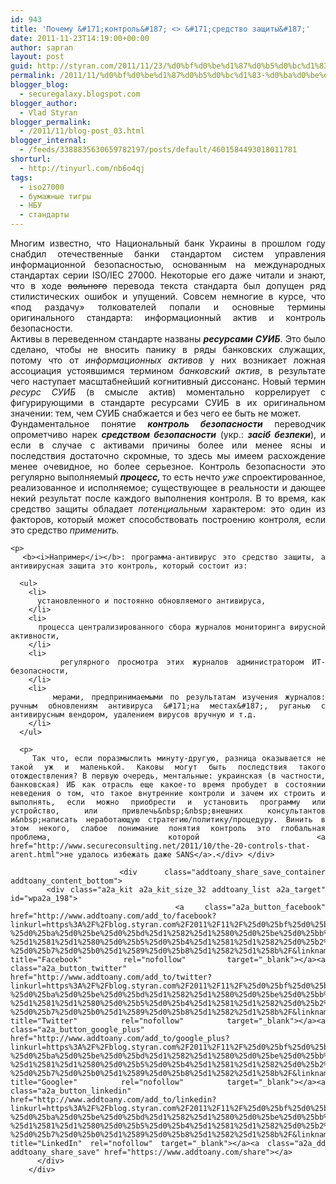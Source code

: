 ```yaml
---
id: 943
title: 'Почему &#171;контроль&#187; <> &#171;средство защиты&#187;'
date: 2011-11-23T14:19:00+00:00
author: sapran
layout: post
guid: http://styran.com/2011/11/23/%d0%bf%d0%be%d1%87%d0%b5%d0%bc%d1%83-%d0%ba%d0%be%d0%bd%d1%82%d1%80%d0%be%d0%bb%d1%8c-%d1%81%d1%80%d0%b5%d0%b4%d1%81%d1%82%d0%b2%d0%be-%d0%b7%d0%b0%d1%89%d0%b8%d1%82%d1%8b/
permalink: /2011/11/%d0%bf%d0%be%d1%87%d0%b5%d0%bc%d1%83-%d0%ba%d0%be%d0%bd%d1%82%d1%80%d0%be%d0%bb%d1%8c-%d1%81%d1%80%d0%b5%d0%b4%d1%81%d1%82%d0%b2%d0%be-%d0%b7%d0%b0%d1%89%d0%b8%d1%82%d1%8b/
blogger_blog:
  - securegalaxy.blogspot.com
blogger_author:
  - Vlad Styran
blogger_permalink:
  - /2011/11/blog-post_03.html
blogger_internal:
  - /feeds/3388835630659782197/posts/default/4601584493018011781
shorturl:
  - http://tinyurl.com/nb6o4qj
tags:
  - iso27000
  - бумажные тигры
  - НБУ
  - стандарты
---
```

<div dir="ltr" style="text-align: left;">
  <div style="text-align: justify;">
    Многим известно, что Национальный банк Украины в прошлом году снабдил отечественные банки стандартом систем управления информационной безопасностью, основанным на международных стандартах серии ISO/IEC 27000. Некоторые его даже читали и знают, что в ходе <strike>вольного</strike> перевода текста стандарта был допущен ряд стилистических ошибок и упущений. Совсем немногие в курсе, что &#171;под раздачу&#187; толкователей попали и основные термины оригинального стандарта: информационный актив и контроль безопасности.
  </div>
  
  <div style="text-align: justify;">
  </div>
  
  <div style="text-align: justify;">
    Активы в переведенном стандарте названы <i><b>ресурсами СУИБ</b></i>. Это было сделано, чтобы не вносить панику в ряды банковских служащих, потому что от <i>информационных активов</i> у них возникает ложная ассоциация устоявшимся термином <i>банковский актив</i>, в результате чего наступает масштабнейший когнитивный диссонанс. Новый термин <i>ресурс СУИБ</i> (в смысле актив) моментально&nbsp;коррелирует&nbsp;с фигурирующими в стандарте ресурсами СУИБ в их оригинальном значении: тем, чем СУИБ снабжается и без чего ее быть не может.
  </div>
  
  <div style="text-align: justify;">
  </div>
  
  <div style="text-align: justify;">
    Фундаментальное понятие <b><i>контроль безопасности</i></b> переводчик опрометчиво нарек <b><i>средством безопасности</i></b>&nbsp;(укр.:&nbsp;<b><i>засіб безпеки</i></b>), и если в случае с активами причины более или менее ясны и последствия достаточно скромные, то здесь мы имеем расхождение менее очевидное, но более серьезное. Контроль безопасности это регулярно&nbsp;выполняемый&nbsp;<b style="font-style: italic;">процесс, </b>то есть нечто <i>уже</i> спроектированное, реализованное&nbsp;и исполняемое;&nbsp;существующее в реальности и дающее некий результат после каждого&nbsp;выполнения&nbsp;контроля.&nbsp;В то время, как средство защиты&nbsp;обладает&nbsp;<i>потенциальным </i>характером:&nbsp;это один из факторов, который может способствовать построению контроля, если это средство <i>применить.</i></p> 
    
    <p>
      <b><i>Например</i></b>: программа-антивирус это средство защиты, а антивирусная защита это контроль, который состоит из: 
      
      <ul>
        <li>
          установленного и постоянно обновляемого антивируса,
        </li>
        <li>
          процесса централизированного сбора журналов мониторинга вирусной активности,
        </li>
        <li>
          регулярного просмотра этих журналов администратором ИТ-безопасности,
        </li>
        <li>
          мерами, предпринимаемыми по результатам изучения журналов: ручным обновлениям антивируса &#171;на местах&#187;, руганью с антивирусным вендором, удалением вирусов вручную и т.д.
        </li>
      </ul>
      
      <p>
        Так что, если поразмыслить минуту-другую, разница оказывается не такой уж и маленькой. Каковы могут быть последствия такого отождествления? В первую очередь, ментальные: украинская (в частности, банковская) ИБ как отрасль еще какое-то время пробудет в состоянии неведения о том, что такое внутренние контроли и зачем их строить и выполнять, если можно приобрести и установить программу или устройство, или привлечь&nbsp;&nbsp;внешних консультантов и&nbsp;написать неработающую стратегию/политику/процедуру. Винить в этом некого, слабое понимание понятия контроль это глобальная проблема, которой <a href="http://www.secureconsulting.net/2011/10/the-20-controls-that-arent.html">не удалось избежать даже SANS</a>.</div> </div> 
        
        <div class="addtoany_share_save_container addtoany_content_bottom">
          <div class="a2a_kit a2a_kit_size_32 addtoany_list a2a_target" id="wpa2a_198">
            <a class="a2a_button_facebook" href="http://www.addtoany.com/add_to/facebook?linkurl=https%3A%2F%2Fblog.styran.com%2F2011%2F11%2F%25d0%25bf%25d0%25be%25d1%2587%25d0%25b5%25d0%25bc%25d1%2583-%25d0%25ba%25d0%25be%25d0%25bd%25d1%2582%25d1%2580%25d0%25be%25d0%25bb%25d1%258c-%25d1%2581%25d1%2580%25d0%25b5%25d0%25b4%25d1%2581%25d1%2582%25d0%25b2%25d0%25be-%25d0%25b7%25d0%25b0%25d1%2589%25d0%25b8%25d1%2582%25d1%258b%2F&linkname=%D0%9F%D0%BE%D1%87%D0%B5%D0%BC%D1%83%20%C2%AB%D0%BA%D0%BE%D0%BD%D1%82%D1%80%D0%BE%D0%BB%D1%8C%C2%BB%20%20%C2%AB%D1%81%D1%80%D0%B5%D0%B4%D1%81%D1%82%D0%B2%D0%BE%20%D0%B7%D0%B0%D1%89%D0%B8%D1%82%D1%8B%C2%BB" title="Facebook" rel="nofollow" target="_blank"></a><a class="a2a_button_twitter" href="http://www.addtoany.com/add_to/twitter?linkurl=https%3A%2F%2Fblog.styran.com%2F2011%2F11%2F%25d0%25bf%25d0%25be%25d1%2587%25d0%25b5%25d0%25bc%25d1%2583-%25d0%25ba%25d0%25be%25d0%25bd%25d1%2582%25d1%2580%25d0%25be%25d0%25bb%25d1%258c-%25d1%2581%25d1%2580%25d0%25b5%25d0%25b4%25d1%2581%25d1%2582%25d0%25b2%25d0%25be-%25d0%25b7%25d0%25b0%25d1%2589%25d0%25b8%25d1%2582%25d1%258b%2F&linkname=%D0%9F%D0%BE%D1%87%D0%B5%D0%BC%D1%83%20%C2%AB%D0%BA%D0%BE%D0%BD%D1%82%D1%80%D0%BE%D0%BB%D1%8C%C2%BB%20%20%C2%AB%D1%81%D1%80%D0%B5%D0%B4%D1%81%D1%82%D0%B2%D0%BE%20%D0%B7%D0%B0%D1%89%D0%B8%D1%82%D1%8B%C2%BB" title="Twitter" rel="nofollow" target="_blank"></a><a class="a2a_button_google_plus" href="http://www.addtoany.com/add_to/google_plus?linkurl=https%3A%2F%2Fblog.styran.com%2F2011%2F11%2F%25d0%25bf%25d0%25be%25d1%2587%25d0%25b5%25d0%25bc%25d1%2583-%25d0%25ba%25d0%25be%25d0%25bd%25d1%2582%25d1%2580%25d0%25be%25d0%25bb%25d1%258c-%25d1%2581%25d1%2580%25d0%25b5%25d0%25b4%25d1%2581%25d1%2582%25d0%25b2%25d0%25be-%25d0%25b7%25d0%25b0%25d1%2589%25d0%25b8%25d1%2582%25d1%258b%2F&linkname=%D0%9F%D0%BE%D1%87%D0%B5%D0%BC%D1%83%20%C2%AB%D0%BA%D0%BE%D0%BD%D1%82%D1%80%D0%BE%D0%BB%D1%8C%C2%BB%20%20%C2%AB%D1%81%D1%80%D0%B5%D0%B4%D1%81%D1%82%D0%B2%D0%BE%20%D0%B7%D0%B0%D1%89%D0%B8%D1%82%D1%8B%C2%BB" title="Google+" rel="nofollow" target="_blank"></a><a class="a2a_button_linkedin" href="http://www.addtoany.com/add_to/linkedin?linkurl=https%3A%2F%2Fblog.styran.com%2F2011%2F11%2F%25d0%25bf%25d0%25be%25d1%2587%25d0%25b5%25d0%25bc%25d1%2583-%25d0%25ba%25d0%25be%25d0%25bd%25d1%2582%25d1%2580%25d0%25be%25d0%25bb%25d1%258c-%25d1%2581%25d1%2580%25d0%25b5%25d0%25b4%25d1%2581%25d1%2582%25d0%25b2%25d0%25be-%25d0%25b7%25d0%25b0%25d1%2589%25d0%25b8%25d1%2582%25d1%258b%2F&linkname=%D0%9F%D0%BE%D1%87%D0%B5%D0%BC%D1%83%20%C2%AB%D0%BA%D0%BE%D0%BD%D1%82%D1%80%D0%BE%D0%BB%D1%8C%C2%BB%20%20%C2%AB%D1%81%D1%80%D0%B5%D0%B4%D1%81%D1%82%D0%B2%D0%BE%20%D0%B7%D0%B0%D1%89%D0%B8%D1%82%D1%8B%C2%BB" title="LinkedIn" rel="nofollow" target="_blank"></a><a class="a2a_dd addtoany_share_save" href="https://www.addtoany.com/share"></a>
          </div>
        </div>